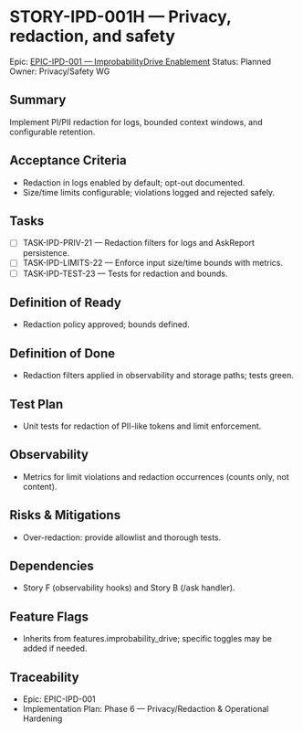 # STORY-IPD-001H — Privacy, redaction, and safety

Epic: [EPIC-IPD-001 — ImprobabilityDrive Enablement](/docs/implementation/epics/EPIC-IPD-001-improbability-drive.md)
Status: Planned
Owner: Privacy/Safety WG

## Summary
Implement PI/PII redaction for logs, bounded context windows, and configurable retention.

## Acceptance Criteria
- Redaction in logs enabled by default; opt-out documented.
- Size/time limits configurable; violations logged and rejected safely.

## Tasks
- [ ] TASK-IPD-PRIV-21 — Redaction filters for logs and AskReport persistence.
- [ ] TASK-IPD-LIMITS-22 — Enforce input size/time bounds with metrics.
- [ ] TASK-IPD-TEST-23 — Tests for redaction and bounds.

## Definition of Ready
- Redaction policy approved; bounds defined.

## Definition of Done
- Redaction filters applied in observability and storage paths; tests green.

## Test Plan
- Unit tests for redaction of PII-like tokens and limit enforcement.

## Observability
- Metrics for limit violations and redaction occurrences (counts only, not content).

## Risks & Mitigations
- Over-redaction: provide allowlist and thorough tests.

## Dependencies
- Story F (observability hooks) and Story B (/ask handler).

## Feature Flags
- Inherits from features.improbability_drive; specific toggles may be added if needed.

## Traceability
- Epic: EPIC-IPD-001
- Implementation Plan: Phase 6 — Privacy/Redaction & Operational Hardening

